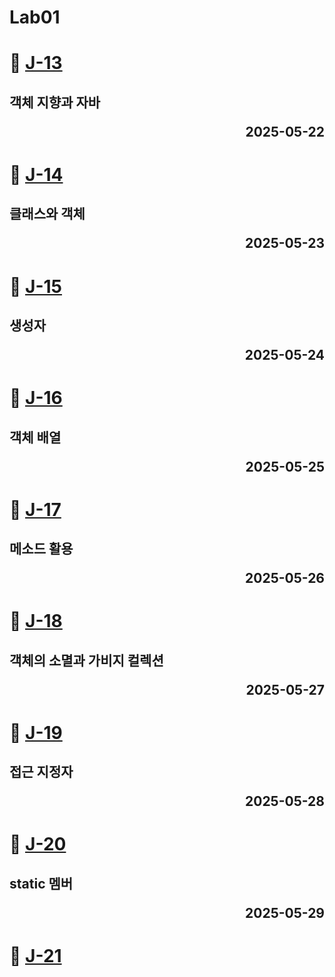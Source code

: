 # Lab01

# 📖 [J-13](./J_13.md)
**객체 지향과 자바** <p align='right'>2025-05-22</p>
---
# 📖 [J-14](./J_14.md)
**클래스와 객체** <p align='right'>2025-05-23</p>
---
# 📖 [J-15](./J_15.md)
**생성자** <p align='right'>2025-05-24</p>
---
# 📖 [J-16](./J_16.md)
**객체 배열** <p align='right'>2025-05-25</p>
---
# 📖 [J-17](./J_17.md)
**메소드 활용** <p align='right'>2025-05-26</p>
---
# 📖 [J-18](./J_18.md)
**객체의 소멸과 가비지 컬렉션** <p align='right'>2025-05-27</p>
---
# 📖 [J-19](./J_19.md)
**접근 지정자** <p align='right'>2025-05-28</p>
---
# 📖 [J-20](./J_20.md)
**static 멤버** <p align='right'>2025-05-29</p>
---
# 📖 [J-21](./J_21.md)
